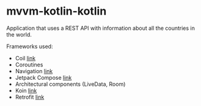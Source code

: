 # mvvm-kotlin-kotlin

Application that uses a REST API with information about all the countries in the world.

Frameworks used:
  - Coil [link](https://coil-kt.github.io/coil/compose/)
  - Coroutines  
  - Navigation [link](https://developer.android.com/guide/navigation?gclid=Cj0KCQjwkIGKBhCxARIsAINMioK9tPYcM9syyIMYtKToVKKbtsVV8NAvElftMYzSPg7hgCAuutnBt4QaAgG6EALw_wcB&gclsrc=aw.ds)
  - Jetpack Compose [link](https://developer.android.com/jetpack/compose?gclid=Cj0KCQjwkIGKBhCxARIsAINMioJiQOP2TqsR6x-XDcY3Ut7G1pc1MIF6-fUsqtmvW3YRQf3dz65Dg68aAnPIEALw_wcB&gclsrc=aw.ds)
  - Architectural components (LiveData, Room)
  - Koin [link](https://insert-koin.io/)
  - Retrofit [link](https://square.github.io/retrofit/)
